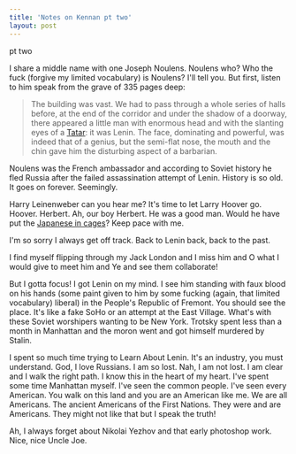 ```yaml
---
title: 'Notes on Kennan pt two'
layout: post
---
```


pt two

I share a middle name with one Joseph Noulens. Noulens who? Who the fuck (forgive my limited vocabulary) is Noulens? I'll tell you. But first, listen to him speak from the grave of 335 pages deep:

> The building was vast. We had to pass through a whole series of halls before, at the end of the corridor and under the shadow of a doorway, there appeared a little man with enormous head and with the slanting eyes of a [Tatar](https://en.wikipedia.org/wiki/Tatars): it was Lenin. The face, dominating and powerful, was indeed that of a genius, but the semi-flat nose, the mouth and the chin gave him the disturbing aspect of a barbarian.

Noulens was the French ambassador and according to Soviet history he fled Russia after the failed assassination attempt of Lenin. History is so old. It goes on forever. Seemingly.

Harry Leinenweber can you hear me? It's time to let Larry Hoover go. Hoover. Herbert. Ah, our boy Herbert. He was a good man. Would he have put the [Japanese in cages](https://en.wikipedia.org/wiki/Internment_of_Japanese_Americans)? Keep pace with me.

I'm so sorry I always get off track. Back to Lenin back, back to the past.

I find myself flipping through my Jack London and I miss him and O what I would give to meet him and Ye and see them collaborate!

But I gotta focus! I got Lenin on my mind. I see him standing with faux blood on his hands (some paint given to him by some fucking (again, that limited vocabulary) liberal) in the People's Republic of Fremont. You should see the place. It's like a fake SoHo or an attempt at the East Village. What's with these Soviet worshipers wanting to be New York. Trotsky spent less than a month in Manhattan and the moron went and got himself murdered by Stalin.

I spent so much time trying to Learn About Lenin. It's an industry, you must understand. God, I love Russians. I am so lost. Nah, I am not lost. I am clear and I walk the right path. I know this in the heart of my heart. I've spent some time Manhattan myself. I've seen the common people. I've seen every American. You walk on this land and you are an American like me. We are all Americans. The ancient Americans of the First Nations. They were and are Americans. They might not like that but I speak the truth!

Ah, I always forget about Nikolai Yezhov and that early photoshop work. Nice, nice Uncle Joe.
